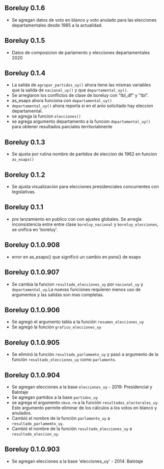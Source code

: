 ## Boreluy 0.1.6

* Se agregan datos de voto en blanco y voto anulado para las elecciones departamentales desde 1985 a la actualidad.

## Boreluy 0.1.5

* Datos de composicion de parlamento y elecciones departamentales 2020


## Boreluy 0.1.4

* La salida de `agrupar_partidos_uy()` ahora tiene las mismas variables que la salida de `nacional_uy()` y que `departamental_uy()`.
* Se arreglaron los conflictos de clase de boreluy con "tbl_df" y "tbl".
* as_esaps ahora funciona con `departamental_uy()`
* `departamental_uy()` ahora reporta si en el anio solicitado hay eleccion departamental.
* se agrega la funcion `elecciones()`
* se agrega argumento departamento a la funcion `departamental_uy()` para obtener resultados parciales territorialmente

## Boreluy 0.1.3

* Se ajusta por rutina nombre de partidos de eleccion de 1962 en funcion `as_esaps()`


## Boreluy 0.1.2

* Se ajusta visualización para elecciones presidenciales concurrentes con legislativas.

## Boreluy 0.1.1

* pre lanzamiento en publico con con ajustes globales. Se arregla inconsistencia entre entre clase `boreluy_nacional` y `boreluy_elecciones`, se unifica en 'boreluy'.

## Boreluy 0.1.0.908

* error en as_esaps() que significó un cambio en psns() de esaps

## Boreluy 0.1.0.907

* Se cambia la funcion `resultado_elecciones_uy` por `nacional_uy` y `departamental_uy`.La nuevas funciones requieren menos uso de argumentos y las salidas son mas completas.

## Boreluy 0.1.0.906

* Se agregó el argumento tabla a la función `resumen_elecciones_uy`
* Se agregó la función `grafico_elecciones_uy`

## Boreluy 0.1.0.905

* Se eliminó la función `resultado_parlamemto_uy` y pasó a argumento de la función `resultado_elecciones_uy` como `parlamento`.

## Boreluy 0.1.0.904

* Se agregan elecciones a la base `elecciones_uy` - 2019: Presidencial y Balotaje
* Se agregan partidos a la base `partidos_uy`
* se agrega el argumento `vbva.rm` a la función `resultados_electorales_uy`. Este argumento permite eliminar de los cálculos a los votos en blanco y anulados.
* Cambió el nombre de la función `parlamento_uy` a `resultado_parlamemto_uy`.
* Cambió el nombre de la función `resultado_elecciones_uy` a `resultado_eleccion_uy`.

## Boreluy 0.1.0.903

* Se agregan elecciones a la base 'elecciones_uy' - 2014: Balotaje 




